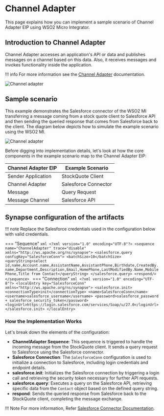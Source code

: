 # Channel Adapter

This page explains how you can implement a sample scenario of Channel Adapter EIP using WSO2 Micro Integrator.

## Introduction to Channel Adapter

Channel Adapter accesses an application's API or data and publishes messages on a channel based on this data. Also, it receives messages and invokes functionality inside the application.

!!! info
    For more information see the [Channel Adapter](http://www.eaipatterns.com/ChannelAdapter.html) documentation.

![Channel adapter]({{base_path}}/assets/img/learn/enterprise-integration-patterns/messaging-channels/channel-adapter-eip.png)

## Sample scenario

This example demonstrates the Salesforce connector of the WSO2 MI transferring a message coming from a stock quote client to Salesforce API and then sending the queried response that comes from Salesforce back to the client. The diagram below depicts how to simulate the example scenario using the WSO2 MI.

![Channel adapter]({{base_path}}/assets/img/learn/enterprise-integration-patterns/messaging-channels/channel-adapter.png)

Before digging into implementation details, let's look at how the core components in the example scenario map to the Channel Adapter EIP:

| Channel Adapter EIP            | Example Scenario              |
|--------------------------------|-------------------------------|
| Sender Application             | StockQuote Client             |
| Channel Adapter                | Salesforce Connector          |
| Message                        | Query Request                 |
| Message Channel                | Salesforce API                |


## Synapse configuration of the artifacts

!!! note
    Replace the Salesforce credentials used in the configuration below with valid credentials.

=== "Sequence"
    ```xml
    <?xml version="1.0" encoding="UTF-8"?>
    <sequence name="ChannelAdapter" trace="disable" xmlns="http://ws.apache.org/ns/synapse">
        <salesforce.query configKey="SalesforceConn">
            <batchSize>10</batchSize>
            <queryString>select id,name,Account.name,AssistantName,AssistantPhone,Birthdate,CreatedBy.name,Department,Description,Email,HomePhone,LastModifiedBy.Name,MobilePhone,Title from Contact</queryString>
        </salesforce.query>
        <respond/>
    </sequence>
    ```
=== "Connection"
    ```xml
    <?xml version="1.0" encoding="UTF-8"?>
    <localEntry key="SalesforceConn" xmlns="http://ws.apache.org/ns/synapse">
        <salesforce.init>
            <connectionType>init</connectionType>
            <name>SalesforceConn</name>
            <username>salesforce_username</username>
            <password>salesforce_password + salesforce_security_token</password>
            <loginUrl>https://login.salesforce.com/services/Soap/u/27.0</loginUrl>
        </salesforce.init>
    </localEntry>
    ```

### How the Implementation Works

Let's break down the elements of the configuration:

- **ChannelAdapter Sequence**: This sequence is triggered to handle the incoming message from the StockQuote client. It sends a query request to Salesforce using the Salesforce connector.
- **Salesforce Connection**: The `SalesforceConn` configuration is used to initialize a connection to Salesforce, including login credentials and endpoint details.
- **salesforce.init**: Initializes the Salesforce connection by triggering a login call and retrieving the security token necessary for further API requests.
- **salesforce.query**: Executes a query on the Salesforce API, retrieving specific data from the `Contact` object based on the defined query string.
- **respond**: Sends the queried response from Salesforce back to the StockQuote client, completing the message exchange.


!!! Note
    For more information, Refer [Salesforce Connector Documentation]({{base_path}}/reference/connectors/salesforce-connectors/sf-overview/).
